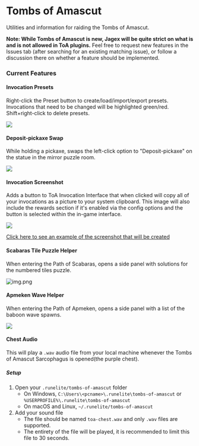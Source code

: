# Tombs of Amascut

Utilities and information for raiding the Tombs of Amascut.

**Note: While Tombs of Amascut is new, Jagex will be quite strict on what is and is not allowed in ToA plugins.**
Feel free to request new features in the Issues tab (after searching for an existing matching issue),
or follow a discussion there on whether a feature should be implemented.

### Current Features

#### Invocation Presets

Right-click the Preset button to create/load/import/export presets.
Invocations that need to be changed will be highlighted green/red.
Shift+right-click to delete presets.

![](docs/invocation-presets.gif)

#### Deposit-pickaxe Swap

While holding a pickaxe, swaps the left-click option to "Deposit-pickaxe"
on the statue in the mirror puzzle room.

![](docs/deposit-pickaxe.gif)

#### Invocation Screenshot
Adds a button to ToA Invocation Interface that when clicked will copy all of your invocations as a picture to your system clipboard.
This image will also include the rewards section if it's enabled via the config options and the button is selected within the in-game interface.

![](docs/screenshot-button.png)

[Click here to see an example of the screenshot that will be created](docs/screenshot-example.png)

#### Scabaras Tile Puzzle Helper

When entering the Path of Scabaras, opens a side panel
with solutions for the numbered tiles puzzle.

![img.png](docs/scabaras-tile-puzzle-helper.png)

#### Apmeken Wave Helper

When entering the Path of Apmeken, opens a side panel
with a list of the baboon wave spawns.

![](docs/apmeken-wave-helper.png)

#### Chest Audio
This will play a `.wav` audio file from your local machine whenever the Tombs of Amascut Sarcophagus is opened(the purple chest).

##### Setup
1. Open your `.runelite/tombs-of-amascut` folder
    * On Windows, `C:\Users\<pcname>\.runelite\tombs-of-amascut` or `%USERPROFILE%\.runelite\tombs-of-amascut`
    * On macOS and Linux, `~/.runelite/tombs-of-amascut`
2. Add your sound file
    * The file should be named `toa-chest.wav` and only `.wav` files are supported.
    * The entirety of the file will be played, it is recommended to limit this file to 30 seconds.

